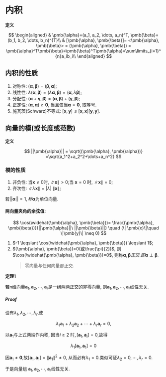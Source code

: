 # 内积

<b>定义</b>

$$
\begin{aligned}
	& \pmb{\alpha}=(a_1, a_2, \dots, a_n)^T, \pmb{\beta}=(b_1, b_2, \dots, b_n)^{T}\\
	& [\pmb{\alpha}, \pmb{\beta}]= <\pmb{\alpha}, \pmb{\beta}> = (\pmb{\alpha}, \pmb{\beta}) = \pmb{\alpha}^T\pmb{\beta}=\pmb{\beta}^T\pmb{\alpha}=\sum\limits_{i=1}^{n}a_ib_i\\
\end{aligned}
$$

## 内积的性质

1. 对称性: $(\pmb{\alpha}, \pmb{\beta})=(\pmb{\beta}, \pmb{\alpha})$;
2. 线性性: $\lambda(\pmb{\alpha}, \pmb{\beta})=(\lambda\pmb{\alpha}, \pmb{\beta})=(\pmb{\alpha}, \lambda\pmb{\beta})$;
3. 分配性: $(\pmb{\alpha}+ \pmb{\gamma}, \pmb{\beta})=(\pmb{\alpha}, \pmb{\beta})+(\pmb{\gamma}, \pmb{\beta})$;
4. 正定性: $(\pmb{\alpha}, \pmb{\alpha})\geqslant \pmb{0}$, 当且仅当$\pmb{\alpha}= \pmb{0}$, 取等号.
5. 施瓦茨(Schwarz)不等式: $[\pmb{x},\pmb{y}] \leqslant [\pmb{x}, \pmb{x}] [\pmb{y}, \pmb{y}]$.

## 向量的模(或长度或范数)

<b>定义</b>

$$
||\pmb{\alpha}|| = \sqrt{(\pmb{\alpha}, \pmb{\alpha})} =\sqrt{a_1^2+a_2^2+\dots+a_n^2}
$$

### 模的性质

1. 非负性: 当$\pmb{x} \neq 0$时, $\|\pmb{x}\| > 0$;当 $\pmb{x} = 0$ 时, $\|\pmb{x}\| = 0$;
2. 齐次性: $\|\lambda \pmb{x}\| = |\lambda|\  \|\pmb{x}\|$;

若$||\pmb{\alpha}|| = 1, 称\pmb{\alpha}$为单位向量.

#### 两向量夹角的余弦值:

$$
\cos(\widehat{\pmb{\alpha}, \pmb{\beta}})=
\frac{(\pmb{\alpha}, \pmb{\beta})}{||\pmb{\alpha}||\ ||\pmb{\beta}||}
\quad (\| \pmb{x}\|\quad \|\pmb{y}\| \neq 0)
$$

1. $-1 \leqslant \cos(\widehat{\pmb{\alpha}, \pmb{\beta}}) \leqslant 1$;
2. $(\pmb{\alpha}, \pmb{\beta})=0(或\frac{\pi}{2})$, 则$\cos(\widehat{\pmb{\alpha}, \pmb{\beta}})=0$,
   则称$\pmb{\alpha}, \pmb{\beta}正交. 即\pmb{\alpha}\perp\pmb{\beta}$.
   > 零向量与任何向量都正交.

<b>定理1</b>

若$n$维向量$\pmb{a}_1, \pmb{a}_2,\cdots, \pmb{a}_r$是一组两两正交的非零向量,
则$\pmb{a}_{1}, \pmb{a}_2,\cdots, \pmb{a}_r$线性无关.

##### Proof

设有$\lambda_1,\lambda_2,\cdots,\lambda_r$,使

$$
\lambda_1 \pmb{a}_1+\lambda_2 \pmb{a}_2+\cdots+\lambda_r \pmb{a}_r=0,
$$

以$\pmb{a}_{1}$与上式两端作内积, 因当$i\geqslant2$ 时$,[\pmb{a}_1,\pmb{a}_i]=0$,故得

$$
\lambda_1[\pmb{a}_1, \pmb{a}_1]=0
$$

因$\pmb{a}_1\neq \pmb{0}$,故$[\pmb{a}_1, \pmb{a}_1]=\| \pmb{a}_1\| ^2\neq0$,
从而必有$\lambda_1=0.$类似可证$\lambda_2=0,\cdots,\lambda_r=0.$

于是向量组 $\pmb{a}_{1},\pmb{a}_{2},\cdots, \pmb{a}_r$线性无关.
